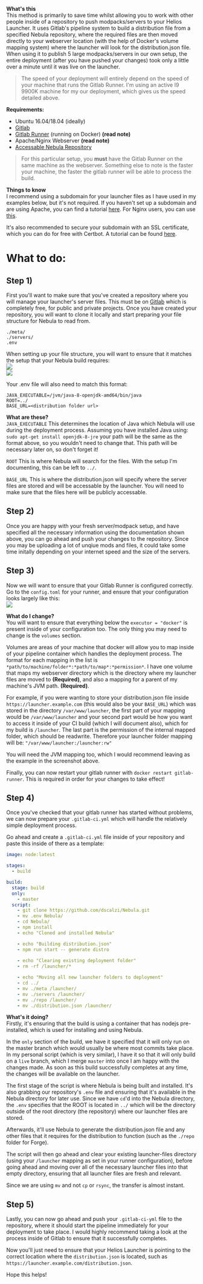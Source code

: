 **What's this**  
This method is primarily to save time whilst allowing you to work with other people inside of a repository to push modpacks/servers to your Helios Launcher. It uses Gitlab's pipeline system to build a distribution file from a specified Nebula repository, where the required files are then moved directly to your webserver location (with the help of Docker's volume mapping system) where the launcher will look for the distribution.json file. When using it to publish 5 large modpacks/servers in our own setup, the entire deployment (after you have pushed your changes) took only a little over a minute until it was live on the launcher.

> The speed of your deployment will entirely depend on the speed of your machine that runs the Gitlab Runner. I'm using an active I9 9900K machine for my our deployment, which gives us the speed detailed above.

**Requirements:**
- Ubuntu 16.04/18.04 (ideally)
- [Gitlab](https://gitlab.com)
- [Gitlab Runner](https://docs.gitlab.com/runner/install/) (running on Docker) **(read note)**
- Apache/Nginx Webserver **(read note)**
- [Accessable Nebula Repository](https://github.com/dscalzi/Nebula/)

> For this particular setup, you **must** have the Gitlab Runner on the same machine as the webserver. Something else to note is the faster your machine, the faster the gitlab runner will be able to process the build.

**Things to know**  
I recommend using a subdomain for your launcher files as I have used in my examples below, but it's not required. If you haven't set up a subdomain and are using Apache, you can find a tutorial [here](https://www.digitalocean.com/community/tutorials/how-to-set-up-apache-virtual-hosts-on-ubuntu-16-04). For Nginx users, you can use [this](https://www.digitalocean.com/community/tutorials/how-to-set-up-nginx-server-blocks-virtual-hosts-on-ubuntu-16-04).

It's also recommended to secure your subdomain with an SSL certificate, which you can do for free with Certbot. A tutorial can be found [here](https://certbot.eff.org/instructions).

# What to do:
## Step 1)
First you'll want to make sure that you've created a repository where you will manage your launcher's server files. This must be on [Gitlab](https://gitlab.com) which is completely free, for public and private projects. Once you have created your repository, you will want to clone it locally and start preparing your file structure for Nebula to read from.

```
./meta/
./servers/
.env
```

When setting up your file structure, you will want to ensure that it matches the setup that your Nebula build requires:  
![](https://i.imgur.com/hzxGvLi.png)  
![](https://i.imgur.com/UiIeUB9.png)  

Your .env file will also need to match this format:
```env
JAVA_EXECUTABLE=/jvm/java-8-openjdk-amd64/bin/java
ROOT=../
BASE_URL=<distribution folder url>
```
**What are these?**  
`JAVA_EXECUTABLE` This determines the location of Java which Nebula will use during the deployment process. Assuming you have installed Java using: `sudo apt-get install openjdk-8-jre` your path will be the same as the format above, so you wouldn't need to change that. This path will be necessary later on, so don't forget it!

`ROOT` This is where Nebula will search for the files. With the setup I'm documenting, this can be left to `../`.

`BASE_URL` This is where the distribution.json will specify where the server files are stored and will be accessable by the launcher. You will need to make sure that the files here will be publicly accessable.

## Step 2)
 Once you are happy with your fresh server/modpack setup, and have specified all the necessary information using the documentation shown above, you can go ahead and push your changes to the repository. Since you may be uploading a lot of unqiue mods and files, it could take some time initally depending on your internet speed and the size of the servers. 

## Step 3) 
Now we will want to ensure that your Gitlab Runner is configured correctly. Go to the `config.toml` for your runner, and ensure that your configuration looks largely like this:  
![](https://i.imgur.com/Gdq8qMw.png)

**What do I change?**  
You will want to ensure that everything below the `executor = "docker"` is present inside of your configuration too. The only thing you may need to change is the `volumes` section.  

Volumes are areas of your machine that docker will allow you to map inside of your pipeline container which handles the deployment process. The format for each mapping in the list is `*path/to/machine/folder*:*path/to/map*:*permission*`. I have one volume that maps my webserver directory which is the directory where my launcher files are moved to **(Required)**, and also a mapping for a parent of my machine's JVM path. **(Required)**.

For example, if you were wanting to store your distribution.json file inside `https://launcher.example.com` (this would also be your `BASE_URL`) which was stored in the directory `/var/www/launcher`, the first part of your mapping would be `/var/www/launcher` and your second part would be how you want to access it inside of your CI build (which I will document also), which for my build is `/launcher`. The last part is the permission of the internal mapped folder, which should be readwrite. Therefore your launcher folder mapping will be: `"/var/www/launcher:/launcher:rw"`

You will need the JVM mapping too, which I would recommend leaving as the example in the screenshot above.

Finally, you can now restart your gitlab runner with `docker restart gitlab-runner`. This is required in order for your changes to take effect!

## Step 4)
Once you've checked that your gitlab runner has started without problems, we can now prepare your `.gitlab-ci.yml` which will handle the relatively simple deployment process.

Go ahead and create a `.gitlab-ci.yml` file inside of your repository and paste this inside of there as a template:
```yml
image: node:latest

stages:
  - build

build:
  stage: build
  only:
    - master
  script:
    - git clone https://github.com/dscalzi/Nebula.git
    - mv .env Nebula/
    - cd Nebula/
    - npm install
    - echo "Cloned and installed Nebula"

    - echo "Building distribution.json"
    - npm run start -- generate distro
    
    - echo "Clearing existing deployment folder"
    - rm -rf /launcher/*

    - echo "Moving all new launcher folders to deployment"
    - cd ../
    - mv ./meta /launcher/
    - mv ./servers /launcher/
    - mv ./repo /launcher/
    - mv ./distribution.json /launcher/
```
**What's it doing?**  
Firstly, it's ensuring that the build is using a container that has nodejs pre-installed, which is used for installing and using Nebula.

In the `only` section of the build, we have it specified that it will only run on the master branch which would usually be where most commits take place. In my personal script (which is very similar), I have it so that it will only build on a `live` branch, which I merge `master` into once I am happy with the changes made. As soon as this build successfully completes at any time, the changes will be available on the launcher.

The first stage of the script is where Nebula is being built and installed. It's also grabbing our repository's `.env` file and ensuring that it's available in the Nebula directory for later use. Since we have `cd`'d into the Nebula directory, the `.env` specifies that the ROOT is located in `../` which will be the directory outside of the root directory (the repository) where our launcher files are stored.

Afterwards, it'll use Nebula to generate the distribution.json file and any other files that it requires for the distribution to function (such as the `./repo` folder for Forge).

The script will then go ahead and clear your existing launcher-files directory (using your `/launcher` mapping as set in your runner configuration), before going ahead and moving over all of the necessary launcher files into that empty directory, ensuring that all launcher files are fresh and relevant.

Since we are using `mv` and not `cp` or `rsync`, the transfer is almost instant. 

## Step 5)
Lastly, you can now go ahead and push your `.gitlab-ci-yml` file to the repository, where it should start the pipeline immediately for your deployment to take place. I would highly recommend taking a look at the process inside of Gitlab to ensure that it successfully completes. 

Now you'll just need to ensure that your Helios Launcher is pointing to the correct location where the `distribution.json` is located, such as `https://launcher.example.com/distribution.json`.

Hope this helps!